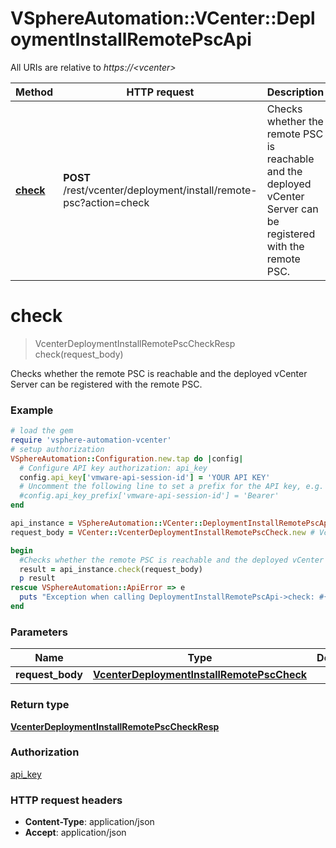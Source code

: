 # VSphereAutomation::VCenter::DeploymentInstallRemotePscApi

All URIs are relative to *https://&lt;vcenter&gt;*

Method | HTTP request | Description
------------- | ------------- | -------------
[**check**](DeploymentInstallRemotePscApi.md#check) | **POST** /rest/vcenter/deployment/install/remote-psc?action&#x3D;check | Checks whether the remote PSC is reachable and the deployed vCenter Server can be registered with the remote PSC.


# **check**
> VcenterDeploymentInstallRemotePscCheckResp check(request_body)

Checks whether the remote PSC is reachable and the deployed vCenter Server can be registered with the remote PSC.

### Example
```ruby
# load the gem
require 'vsphere-automation-vcenter'
# setup authorization
VSphereAutomation::Configuration.new.tap do |config|
  # Configure API key authorization: api_key
  config.api_key['vmware-api-session-id'] = 'YOUR API KEY'
  # Uncomment the following line to set a prefix for the API key, e.g. 'Bearer' (defaults to nil)
  #config.api_key_prefix['vmware-api-session-id'] = 'Bearer'
end

api_instance = VSphereAutomation::VCenter::DeploymentInstallRemotePscApi.new
request_body = VCenter::VcenterDeploymentInstallRemotePscCheck.new # VcenterDeploymentInstallRemotePscCheck | 

begin
  #Checks whether the remote PSC is reachable and the deployed vCenter Server can be registered with the remote PSC.
  result = api_instance.check(request_body)
  p result
rescue VSphereAutomation::ApiError => e
  puts "Exception when calling DeploymentInstallRemotePscApi->check: #{e}"
end
```

### Parameters

Name | Type | Description  | Notes
------------- | ------------- | ------------- | -------------
 **request_body** | [**VcenterDeploymentInstallRemotePscCheck**](VcenterDeploymentInstallRemotePscCheck.md)|  | 

### Return type

[**VcenterDeploymentInstallRemotePscCheckResp**](VcenterDeploymentInstallRemotePscCheckResp.md)

### Authorization

[api_key](../README.md#api_key)

### HTTP request headers

 - **Content-Type**: application/json
 - **Accept**: application/json



